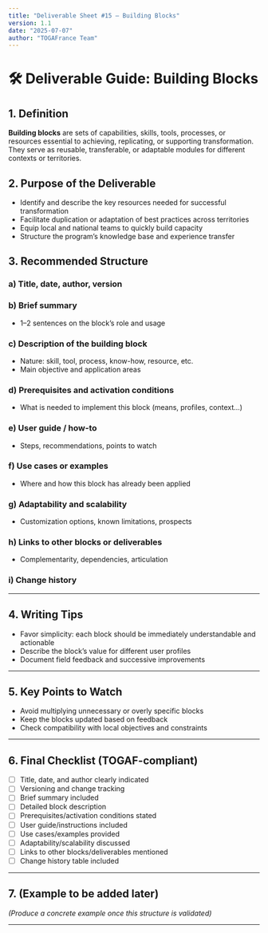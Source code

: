 ```yaml
---
title: "Deliverable Sheet #15 – Building Blocks"
version: 1.1
date: "2025-07-07"
author: "TOGAFrance Team"
---
```


# 🛠️ Deliverable Guide: Building Blocks

## 1. Definition

**Building blocks** are sets of capabilities, skills, tools, processes, or resources essential to achieving, replicating, or supporting transformation.  
They serve as reusable, transferable, or adaptable modules for different contexts or territories.

## 2. Purpose of the Deliverable

- Identify and describe the key resources needed for successful transformation
- Facilitate duplication or adaptation of best practices across territories
- Equip local and national teams to quickly build capacity
- Structure the program’s knowledge base and experience transfer

## 3. Recommended Structure

### a) Title, date, author, version

### b) Brief summary

- 1–2 sentences on the block’s role and usage

### c) Description of the building block

- Nature: skill, tool, process, know-how, resource, etc.
- Main objective and application areas

### d) Prerequisites and activation conditions

- What is needed to implement this block (means, profiles, context…)

### e) User guide / how-to

- Steps, recommendations, points to watch

### f) Use cases or examples

- Where and how this block has already been applied

### g) Adaptability and scalability

- Customization options, known limitations, prospects

### h) Links to other blocks or deliverables

- Complementarity, dependencies, articulation

### i) Change history

---

## 4. Writing Tips

- Favor simplicity: each block should be immediately understandable and actionable
- Describe the block’s value for different user profiles
- Document field feedback and successive improvements

---

## 5. Key Points to Watch

- Avoid multiplying unnecessary or overly specific blocks
- Keep the blocks updated based on feedback
- Check compatibility with local objectives and constraints

---

## 6. Final Checklist (TOGAF-compliant)

- [ ] Title, date, and author clearly indicated
- [ ] Versioning and change tracking
- [ ] Brief summary included
- [ ] Detailed block description
- [ ] Prerequisites/activation conditions stated
- [ ] User guide/instructions included
- [ ] Use cases/examples provided
- [ ] Adaptability/scalability discussed
- [ ] Links to other blocks/deliverables mentioned
- [ ] Change history table included

---

## 7. (Example to be added later)

_(Produce a concrete example once this structure is validated)_

---

